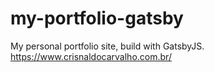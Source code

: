 # my-portfolio-gatsby
My personal portfolio site, build with GatsbyJS. https://www.crisnaldocarvalho.com.br/
